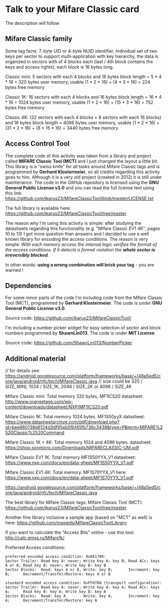 # Talk to your Mifare Classic card

The description will follow



## Mifare Classic family

Some tag facts: 7-byte UID or 4-byte NUID identifier, Individual set of two keys per sector to support multi-application with key hierarchy,
the data is organized in sectors with of 4 blocks each (last / 4th block contains the keys and access rights); each block is 16 bytes long.

Classic mini: 5 sectors with each 4 blocks and 16 bytes block length = 5 * 4 * 16 = 320 bytes user memory, 
usable (1 * 2 * 16) + (4 * 3 * 16) = 224 bytes free memory

Classic 1K:  16 sectors with each 4 blocks and 16 bytes block length = 16 * 4 * 16 = 1024 bytes user memory, 
usable (1 * 2 * 16) + (15 * 3 * 16) = 752 bytes free memory

Classic 4K:  (32 sectors with each 4 blocks + 8 sectors with each 16 blocks) and 16 bytes block length = 4096 bytes user memory, 
usable (1 * 2 * 16) + (31 * 3 * 16) + (8 * 15 * 16) = 3440 bytes free memory 

## Access Control Tool

The complete code of this activity was taken from a library and project called **MIFARE Classic Tool (MCT)** and I 
just changed the layout a little bit. This library is a "swiss knife" for all tasks around Mifare Classic tags and is 
programmed by **Gerhard Klostermeier**, so all credits regarding this activity goes to him. Although it is a very old 
project (created in 2012) it is still under maintenance. The code in the GitHub repository is licensed using the 
**GNU General Public License v3.0** and you can read the full license text using this link:
https://github.com/ikarus23/MifareClassicTool/blob/master/LICENSE.txt

The full library is available here: https://github.com/ikarus23/MifareClassicTool/tree/master

The reason why I'm using this activity is simple: after studying the datasheets regarding this functionality (e.g. 
"Mifare Classic EV1 4K", pages 10 to 13) I got more question than answers and I decided to use a well known library 
for encoding the access conditions. The reason is very simple: *With each memory access the internal logic verifies 
the format of the access conditions. If it detects a format violation the **whole sector is irreversibly blocked**.*
 
In other words: **using a wrong combination will brick your tag** - you are warned ! 

## Dependencies

For some minor parts of the code I'm including code from the Mifare Classic Tool (MCT), programmed by
**Gerhard Klostermeier**. The code is under **GNU General Public License v3.0**. 

Source code: https://github.com/ikarus23/MifareClassicTool/

I'm including a number picker widget for easy selection of sector and block numbers programmed by **ShawnLin013**. 
The code is under **MIT License**.

Source code: https://github.com/ShawnLin013/NumberPicker


## Additional material

// for details see: https://android.googlesource.com/platform/frameworks/base/+/48a5ed5/core/java/android/nfc/tech/MifareClassic.java
// size could be 320 / SIZE_MINI, 1024 / SIZE_1K, 2048 / SIZE_2K or 4096 / SIZE_4K

Mifare Classic mini: Total memory 320 bytes, MF1ICS20 datasheet: http://www.orangetags.com/wp-content/downloads/datasheet/NXP/MF1ICS20.pdf

Mifare Classic 1K: Total memory 1024 bytes. MF1S50yyX datasheet: https://www.datasheetarchive.com/pdf/download.php?id=bee960138d6124d3df95eb5fbf45fb736c3438&type=P&term=MIFARE%2520Classic%2520Command

Mifare Classic 1K + 4K: Total memory 1024 and 4096 bytes. datasheet: https://shop.sonmicro.com/Downloads/MIFARECLASSIC-UM.pdf

Mifare Classic EV1 1K: Total memory MF1S50YYX_V1 datasheet: https://www.nxp.com/docs/en/data-sheet/MF1S50YYX_V1.pdf

Mifare Classic EV1 4K: Total memory. MF1S70YYX_V1 here: https://www.nxp.com/docs/en/data-sheet/MF1S70YYX_V1.pdf

https://android.googlesource.com/platform/frameworks/base/+/48a5ed5/core/java/android/nfc/tech/MifareClassic.java

The best library for Mifare Classic tags: Mifare Classic Tool (MCT): https://github.com/ikarus23/MifareClassicTool/tree/master

Another fine library inclusive a sample app (based on "MCT" as well) is here: https://github.com/maxieds/MifareClassicToolLibrary

If you want to calculate the "Access Bits" online - use this tool: http://calc.gmss.ru/Mifare1k/

Preferred Access conditions:

```plaintext
preferred encoded access condition: 0x6E1789: 
Sector Trailer: Read key A: never; Write key A: key B; Read ACs: keys A or B; Read key B: never; Write key B: key B 
Sector Blocks:  Read: keys A or B, Write: key B;       Increment: key B;      Decrement/Transfer/Restore: keys A or B

standard encoded access condition: 0xFF0780 (transport configuration): 
Sector Trailer: Read key A: never; Write key A: key A; Read ACs: keys A;      Read key B: key A; Write key B: key A 
Sector Blocks:  Read: key A        Write: key A;       Increment: key A;      Decrement/Transfer/Restore: key A
 ```


